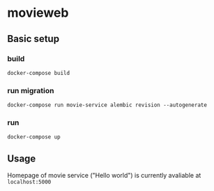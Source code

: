 # movieweb

## Basic setup
### build
```
docker-compose build
```
### run migration
```
docker-compose run movie-service alembic revision --autogenerate
```

### run
```
docker-compose up
```
## Usage
Homepage of movie service ("Hello world") is currently avaliable at `localhost:5000`